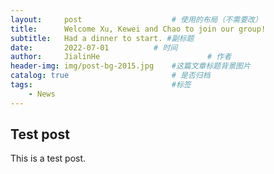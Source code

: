 ```yaml
---
layout:     post   				    # 使用的布局（不需要改）
title:      Welcome Xu, Kewei and Chao to join our group!  				# 标题 
subtitle:   Had a dinner to start. #副标题
date:       2022-07-01			# 时间
author:     JialinHe						# 作者
header-img: img/post-bg-2015.jpg 	#这篇文章标题背景图片
catalog: true 						# 是否归档
tags:								#标签
    - News
---
```


## Test post

This is a test post.
